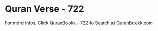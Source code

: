 # Quran Verse - 722 

For more infos, Click [QuranBookk - 722](https://www.quranbookk.com/quran/search?q=722) to Search at [QuranBookk.com](http://quranbookk.com/)